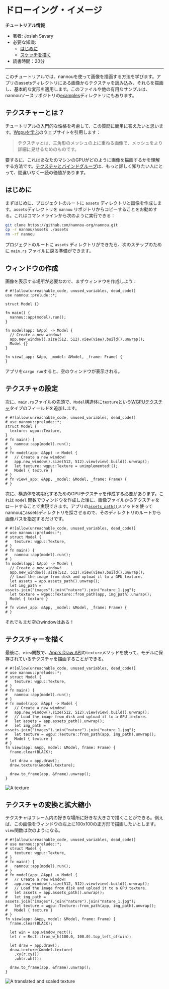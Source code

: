 <!-- # Drawing Images -->
# ドローイング・イメージ

<!-- **Tutorial Info** -->
**チュートリアル情報**

- 著者: Josiah Savary
- 必要な知識:
    - [はじめに](/getting_started.md)
    - [スケッチを描く](./draw-a-sketch.md)
- 読書時間：20分

---

<!-- In this tutorial, we explore drawing images with nannou. We will cover loading textures from images in the app's assets directory, drawing them, and applying basic transformations. You can also find this file, and other useful examples, in the [examples](https://github.com/nannou-org/nannou/tree/master/examples) directory of the nannou source repository. -->
このチュートリアルでは、nannouを使って画像を描画する方法を学びます。アプリのassetsディレクトリにある画像からテクスチャを読み込み、それらを描画し、基本的な変形を適用します。このファイルや他の有用なサンプルは、nannouソースリポジトリの[examples](https://github.com/nannou-org/nannou/tree/master/examples)ディレクトリにもあります。

<!-- ## What is a Texture? -->
## テクスチャーとは？

<!-- Given the introductory nature of the tutorial, I'd like to briefly answer this question. To quote the [Learn Wgpu](https://sotrh.github.io/learn-wgpu) website: -->
チュートリアルの入門的な性格を考慮して、この質問に簡単に答えたいと思います。[Wgpuを学ぶ](https://sotrh.github.io/learn-wgpu)のウェブサイトを引用します：

<!-- > Textures are images overlayed over a triangle mesh to make the mesh seem more detailed. -->
> テクスチャとは、三角形のメッシュの上に重ねる画像で、メッシュをより詳細に見せるためのものです。

<!-- In short, this is how the GPU on your machine understands how to draw images. The [Textures and bind groups](https://sotrh.github.io/learn-wgpu/beginner/tutorial5-textures/#loading-an-image-from-a-file) is definitely worth a read for those who want to learn more. -->
要するに、これはあなたのマシンのGPUがどのように画像を描画するかを理解する方法です。[テクスチャとバインドグループ](https://sotrh.github.io/learn-wgpu/beginner/tutorial5-textures/#loading-an-image-from-a-file)は、もっと詳しく知りたい人にとって、間違いなく一読の価値があります。

<!-- ## Getting Started -->
## はじめに

<!-- To begin, we will need to bootstrap an `assets` directory with some images at the root of our project. I recommend copying the assets directory from the `nannou` repo itself to get started. This can be accomplished from the command line like so: -->
まずはじめに、プロジェクトのルートに `assets` ディレクトリと画像を作成します。`assets`ディレクトリを `nannou` リポジトリからコピーすることをお勧めする。これはコマンドラインから次のように実行できる：

```bash
git clone https://github.com/nannou-org/nannou.git
cp -r nannou/assets ./assets
rm -rf nannou
```

<!-- Once you have a fleshed-out `assets` directory at the root of your project, you'll be ready to return to your `main.rs` file for the following steps. -->
プロジェクトのルートに `assets` ディレクトリができたら、次のステップのために `main.rs` ファイルに戻る準備ができます。

<!-- ## Creating a Window -->
## ウィンドウの作成

<!-- We need somewhere to display the image, so first, let's create a window: -->
画像を表示する場所が必要なので、まずウィンドウを作成しよう：

```rust,no_run
# #![allow(unreachable_code, unused_variables, dead_code)]
use nannou::prelude::*;

struct Model {}

fn main() {
  nannou::app(model).run();
}

fn model(app: &App) -> Model {
  // Create a new window!
  app.new_window().size(512, 512).view(view).build().unwrap();
  Model {}
}

fn view(_app: &App, _model: &Model, _frame: Frame) {
}
```

<!-- If you `cargo run` your app, you'll see an empty window. -->
アプリを`cargo run`すると、空のウィンドウが表示される。

<!-- ## Setting up a Texture -->
## テクスチャの設定

<!-- Now, at the top of your `main.rs` file, add a [WGPU Texture](https://docs.rs/nannou/latest/nannou/wgpu/struct.Texture.html) type field named `texture` to the `Model` struct. -->
次に、`main.rs`ファイルの先頭で、`Model`構造体に`texture`という[WGPUテクスチャ](https://docs.rs/nannou/latest/nannou/wgpu/struct.Texture.html)タイプのフィールドを追加します。

```rust,no_run
# #![allow(unreachable_code, unused_variables, dead_code)]
# use nannou::prelude::*;
struct Model {
  texture: wgpu::Texture,
}
# fn main() {
#   nannou::app(model).run();
# }
# fn model(app: &App) -> Model {
#   // Create a new window!
#   app.new_window().size(512, 512).view(view).build().unwrap();
#   let texture: wgpu::Texture = unimplemented!();
#   Model { texture }
# }
# fn view(_app: &App, _model: &Model, _frame: Frame) {
# }
```

<!-- Next, we'll need to create a GPU texture to initialize the struct with. We can accomplish this by loading a texture from an image file after we create the window in our `model` function. We will let nannou find the assets directory for us using the app's [`assets_path()`](https://docs.rs/nannou/0.14.1/nannou/app/struct.App.html#method.assets_path) method, so we only need to spell out the image path from the root of that directory. -->
次に、構造体を初期化するためのGPUテクスチャを作成する必要があります。これは `model` 関数でウィンドウを作成した後に、画像ファイルからテクスチャをロードすることで実現できます。アプリの[`assets_path()`](https://docs.rs/nannou/0.14.1/nannou/app/struct.App.html#method.assets_path)メソッドを使ってnannouにassetsディレクトリを探させるので、そのディレクトリのルートから画像パスを指定するだけです。

```rust,no_run
# #![allow(unreachable_code, unused_variables, dead_code)]
# use nannou::prelude::*;
# struct Model {
#   texture: wgpu::Texture,
# }
# fn main() {
#   nannou::app(model).run();
# }
fn model(app: &App) -> Model {
  // Create a new window!
  app.new_window().size(512, 512).view(view).build().unwrap();
  // Load the image from disk and upload it to a GPU texture.
  let assets = app.assets_path().unwrap();
  let img_path = assets.join("images").join("nature").join("nature_1.jpg");
  let texture = wgpu::Texture::from_path(app, img_path).unwrap();
  Model { texture }
}
# fn view(_app: &App, _model: &Model, _frame: Frame) {
# }
```

<!-- After all that, we've still got an empty window...but not for much longer! -->
それでもまだ空のwindowはある！

<!-- ## Drawing a Texture -->
## テクスチャーを描く

<!-- Finally, in our `view` function, we can draw the texture stored in our model with the `texture` method of the [App's Draw API](https://docs.rs/nannou/latest/nannou/draw/struct.Draw.html). -->
最後に、`view`関数で、[App's Draw API](https://docs.rs/nannou/latest/nannou/draw/struct.Draw.html)の`texture`メソッドを使って、モデルに保存されているテクスチャを描画することができる。

```rust,no_run
# #![allow(unreachable_code, unused_variables, dead_code)]
# use nannou::prelude::*;
# struct Model {
#   texture: wgpu::Texture,
# }
# fn main() {
#   nannou::app(model).run();
# }
# fn model(app: &App) -> Model {
#   // Create a new window!
#   app.new_window().size(512, 512).view(view).build().unwrap();
#   // Load the image from disk and upload it to a GPU texture.
#   let assets = app.assets_path().unwrap();
#   let img_path = assets.join("images").join("nature").join("nature_1.jpg");
#   let texture = wgpu::Texture::from_path(app, img_path).unwrap();
#   Model { texture }
# }
fn view(app: &App, model: &Model, frame: Frame) {
  frame.clear(BLACK);

  let draw = app.draw();
  draw.texture(&model.texture);

  draw.to_frame(app, &frame).unwrap();
}
```
![A texture](./images/drawing-images-0.png)

<!-- ## Translating and Scaling the Texture -->
## テクスチャの変換と拡大縮小

<!-- A texture can be drawn at any location and any size desired within the frame. Let's say we wanted to draw this image in a 100x100 square at the top-left corner of the window. Our `view` function might look similar to the following. -->
テクスチャはフレーム内の好きな場所に好きな大きさで描くことができる。例えば、この画像をウィンドウの左上に100x100の正方形で描画したいとします。`view`関数は次のようになる。

```rust,no_run
# #![allow(unreachable_code, unused_variables, dead_code)]
# use nannou::prelude::*;
# struct Model {
#   texture: wgpu::Texture,
# }
# fn main() {
#   nannou::app(model).run();
# }
# fn model(app: &App) -> Model {
#   // Create a new window!
#   app.new_window().size(512, 512).view(view).build().unwrap();
#   // Load the image from disk and upload it to a GPU texture.
#   let assets = app.assets_path().unwrap();
#   let img_path = assets.join("images").join("nature").join("nature_1.jpg");
#   let texture = wgpu::Texture::from_path(app, img_path).unwrap();
#   Model { texture }
# }
fn view(app: &App, model: &Model, frame: Frame) {
  frame.clear(BLACK);

  let win = app.window_rect();
  let r = Rect::from_w_h(100.0, 100.0).top_left_of(win);

  let draw = app.draw();
  draw.texture(&model.texture)
    .xy(r.xy())
    .wh(r.wh());

  draw.to_frame(app, &frame).unwrap();
}
```
![A translated and scaled texture](./images/drawing-images-1.png)


